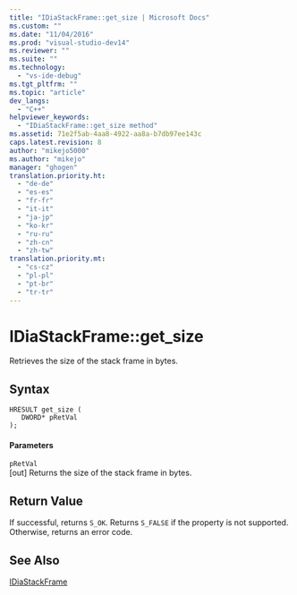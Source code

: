 ```yaml
---
title: "IDiaStackFrame::get_size | Microsoft Docs"
ms.custom: ""
ms.date: "11/04/2016"
ms.prod: "visual-studio-dev14"
ms.reviewer: ""
ms.suite: ""
ms.technology: 
  - "vs-ide-debug"
ms.tgt_pltfrm: ""
ms.topic: "article"
dev_langs: 
  - "C++"
helpviewer_keywords: 
  - "IDiaStackFrame::get_size method"
ms.assetid: 71e2f5ab-4aa8-4922-aa8a-b7db97ee143c
caps.latest.revision: 8
author: "mikejo5000"
ms.author: "mikejo"
manager: "ghogen"
translation.priority.ht: 
  - "de-de"
  - "es-es"
  - "fr-fr"
  - "it-it"
  - "ja-jp"
  - "ko-kr"
  - "ru-ru"
  - "zh-cn"
  - "zh-tw"
translation.priority.mt: 
  - "cs-cz"
  - "pl-pl"
  - "pt-br"
  - "tr-tr"
---
```

# IDiaStackFrame::get_size
Retrieves the size of the stack frame in bytes.  
  
## Syntax  
  
```cpp#  
HRESULT get_size (   
   DWORD* pRetVal  
);  
```  
  
#### Parameters  
 `pRetVal`  
 [out] Returns the size of the stack frame in bytes.  
  
## Return Value  
 If successful, returns `S_OK`. Returns `S_FALSE` if the property is not supported. Otherwise, returns an error code.  
  
## See Also  
 [IDiaStackFrame](../../debugger/debug-interface-access/idiastackframe.md)